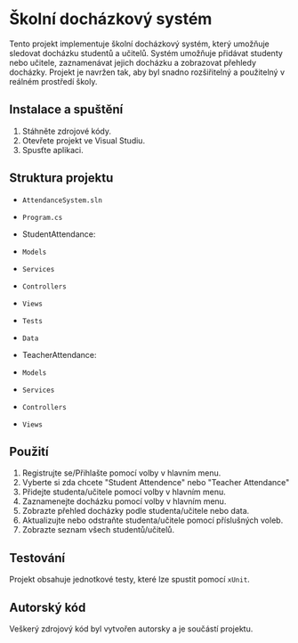 # Školní docházkový systém

Tento projekt implementuje školní docházkový systém, který umožňuje sledovat docházku studentů a učitelů. Systém umožňuje přidávat studenty nebo učitele, zaznamenávat jejich docházku a zobrazovat přehledy docházky. Projekt je navržen tak, aby byl snadno rozšiřitelný a použitelný v reálném prostředí školy.

## Instalace a spuštění
1. Stáhněte zdrojové kódy.
2. Otevřete projekt ve Visual Studiu.
3. Spusťte aplikaci.

## Struktura projektu
- `AttendanceSystem.sln`
- `Program.cs`
  
- StudentAttendance:
- `Models`
- `Services`
- `Controllers`
- `Views`
- `Tests`
- `Data`

- TeacherAttendance:
- `Models`
- `Services`
- `Controllers`
- `Views`

## Použití
1. Registrujte se/Přihlašte pomocí volby v hlavním menu.
2. Vyberte si zda chcete "Student Attendence" nebo "Teacher Attendance"
3. Přidejte studenta/učitele pomocí volby v hlavním menu.
4. Zaznamenejte docházku pomocí volby v hlavním menu.
5. Zobrazte přehled docházky podle studenta/učitele nebo data.
6. Aktualizujte nebo odstraňte studenta/učitele pomocí příslušných voleb.
7. Zobrazte seznam všech studentů/učitelů.

## Testování
Projekt obsahuje jednotkové testy, které lze spustit pomocí `xUnit`.

## Autorský kód
Veškerý zdrojový kód byl vytvořen autorsky a je součástí projektu.
